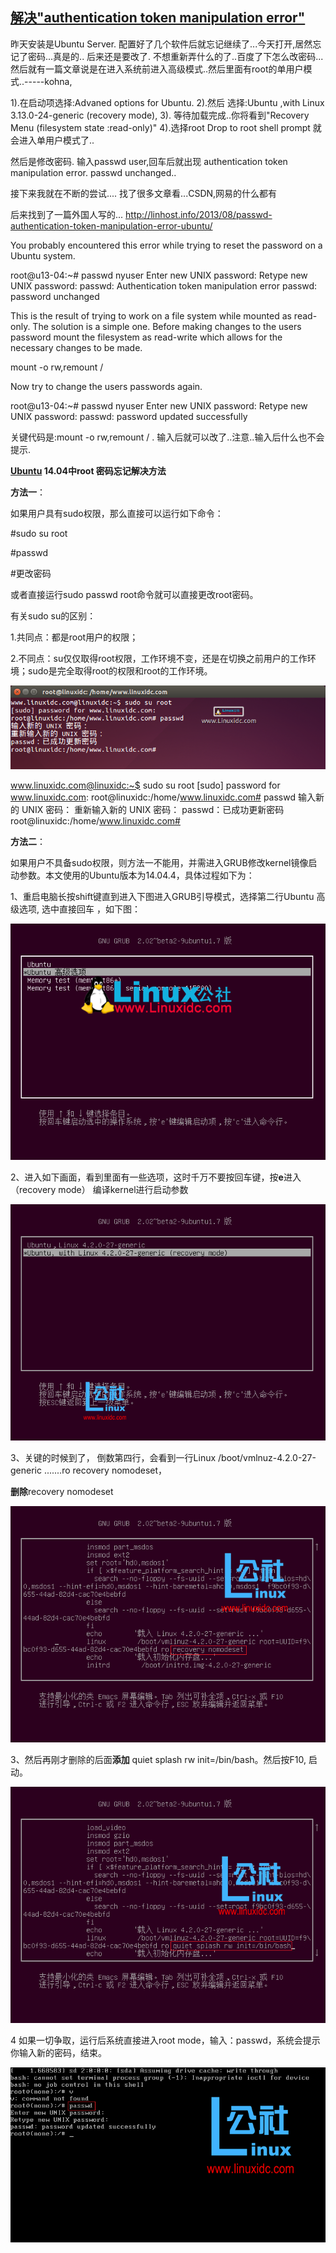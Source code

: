 ## [解决"authentication token manipulation error"](https://www.cnblogs.com/javaboy2018/p/8881591.html)

 

 昨天安装是Ubuntu Server. 配置好了几个软件后就忘记继续了...今天打开,居然忘记了密码...真是的..
 后来还是要改了. 不想重新弄什么的了..百度了下怎么改密码...然后就有一篇文章说是在进入系统前进入高级模式..然后里面有root的单用户模式..-----kohna,

1).在启动项选择:Advaned options for Ubuntu. 
2).然后 选择:Ubuntu ,with Linux 3.13.0-24-generic (recovery mode),
3). 等待加载完成..你将看到"Recovery Menu (filesystem state :read-only)"
4).选择root        Drop to root shell prompt 就会进入单用户模式了..

然后是修改密码.
输入passwd user,回车后就出现 
 authentication token manipulation error.
passwd unchanged..

接下来我就在不断的尝试....
找了很多文章看...CSDN,网易的什么都有

后来找到了一篇外国人写的... 
http://linhost.info/2013/08/passwd-authentication-token-manipulation-error-ubuntu/



You probably encountered this error while trying to reset the password on a Ubuntu system.

 root@u13-04:~# passwd nyuser 
 Enter new UNIX password: 
 Retype new UNIX password: 
 passwd: Authentication token manipulation error 
 passwd: password unchanged



This is the result of trying to work on a file system while mounted as read-only. The solution is a simple one. Before making changes to the users password mount the filesystem as read-write which allows for the necessary changes to be made.
 

mount -o rw,remount /


Now try to change the users passwords again.

root@u13-04:~# passwd nyuser Enter new UNIX password: 
Retype new UNIX password: 
passwd: password updated successfully


关键代码是:mount -o rw,remount / .
输入后就可以改了..注意..输入后什么也不会提示.

 

**[Ubuntu](http://www.linuxidc.com/topicnews.aspx?tid=2) 14.04中root 密码忘记解决方法**

**方法一**：

如果用户具有sudo权限，那么直接可以运行如下命令：

\#sudo su root

\#passwd

\#更改密码

或者直接运行sudo passwd root命令就可以直接更改root密码。

有关sudo su的区别：

1.共同点：都是root用户的权限；

2.不同点：su仅仅取得root权限，工作环境不变，还是在切换之前用户的工作环境；sudo是完全取得root的权限和root的工作环境。

![Ubuntu 14.04中root 密码忘记解决方法](centos修改密码.assets/16051120357028.png)

www.linuxidc.com@linuxidc:~$ sudo su root
[sudo] password for www.linuxidc.com: 
root@linuxidc:/home/www.linuxidc.com# passwd
输入新的 UNIX 密码： 
重新输入新的 UNIX 密码： 
passwd：已成功更新密码
root@linuxidc:/home/www.linuxidc.com#

**方法二**：

如果用户不具备sudo权限，则方法一不能用，并需进入GRUB修改kernel镜像启动参数。本文使用的Ubuntu版本为14.04.4，具体过程如下为：

1、重启电脑长按shift键直到进入下图进入GRUB引导模式，选择第二行Ubuntu 高级选项, 选中直接回车 ，如下图：

![Ubuntu 14.04中root 密码忘记解决方法](centos修改密码.assets/16051120517572.png) 

2、进入如下画面，看到里面有一些选项，这时千万不要按回车键，按**e**进入（recovery mode） 编译kernel进行启动参数

![Ubuntu 14.04中root 密码忘记解决方法](centos修改密码.assets/16051120531526.png)

3、关键的时候到了， 倒数第四行，会看到一行Linux /boot/vmlnuz-4.2.0-27-generic .......ro recovery nomodeset，

**删除**recovery nomodeset

![Ubuntu 14.04中root 密码忘记解决方法](centos修改密码.assets/16051120567214.png)

3、然后再刚才删除的后面**添加** quiet splash rw init=/bin/bash。然后按F10, 启动。

![Ubuntu 14.04中root 密码忘记解决方法](centos修改密码.assets/16051121006196.png)

4 如果一切争取，运行后系统直接进入root mode，输入：passwd，系统会提示你输入新的密码，结束。

![Ubuntu 14.04中root 密码忘记解决方法](centos修改密码.assets/16051121025439.png)

 